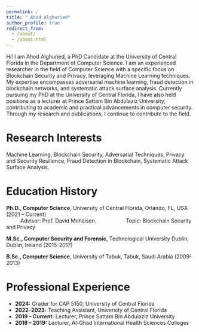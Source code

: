 ```yaml
---
permalink: /
title: " Ahod Alghuried"
author_profile: true
redirect_from: 
  - /about/
  - /about.html
---
```


Hi! I am Ahod Alghuried, a PhD Candidate at the University of Central Florida in the Department of Computer Science. I am an experienced researcher in the field of Computer Science with a specific focus on Blockchain Security and Privacy, leveraging Machine Learning techniques. My expertise encompasses adversarial machine learning, fraud detection in blockchain networks, and systematic attack surface analysis. Currently pursuing my PhD at the University of Central Florida, I have also held positions as a lecturer at Prince Sattam Bin Abdulaziz University, contributing to academic and practical advancements in computer security. Through my research and publications, I continue to contribute to the field.

Research Interests
======
Machine Learning, Blockchain Security, Adversarial Techniques, Privacy and Security Resilience, Fraud Detection in Blockchain, Systematic Attack Surface Analysis.


Education History
======

<p><strong>Ph.D., Computer Science</strong>, University of Central Florida, Orlando, FL, USA (2021 – Current)<br>
    <span style="margin-left: 10mm;">Advisor: Prof. David Mohaisen.</span> <span style="margin-left: 20mm;">Topic: Blockchain Security and Privacy</span>
</p>

<p><strong>M.Sc., Computer Security and Forensic</strong>, Technological University Dublin, Dublin, Ireland (2015-2017)</p>

<p><strong>B.Sc., Computer Science</strong>, University of Tabuk, Tabuk, Saudi Arabia (2009-2013)</p>


Professional Experience
======
<ul>
    <li><strong>2024:</strong> Grader for CAP 5150, University of Central Florida</li>
    <li><strong>2022–2023:</strong> Teaching Assistant, University of Central Florida</li>
    <li><strong>2019 – Current:</strong> Lecturer, Prince Sattam Bin Abdulaziz University</li>
    <li><strong>2018 – 2019:</strong> Lecturer, Al-Ghad International Health Sciences Colleges</li>
</ul>

